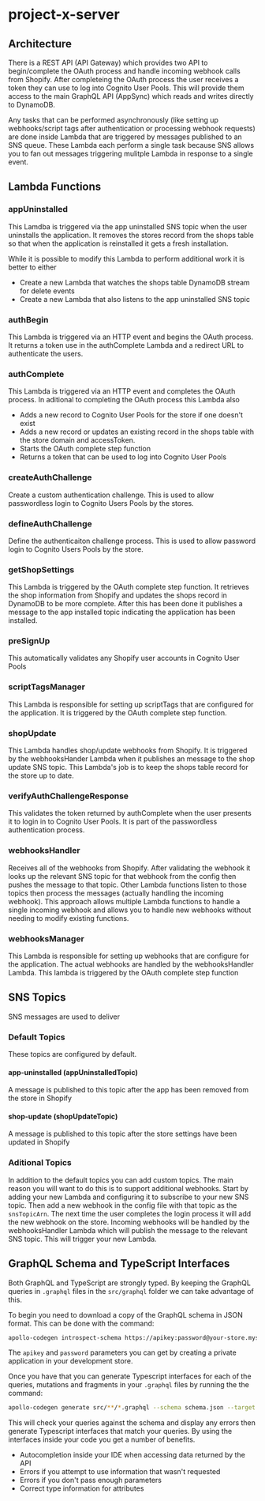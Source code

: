 # project-x-server

## Architecture

There is a REST API (API Gateway) which provides two API to begin/complete the OAuth process and handle incoming webhook calls from Shopify. After completeing the OAuth process the user receives a token they can use to log into Cognito User Pools. This will provide them access to the main GraphQL API (AppSync) which reads and writes directly to DynamoDB.

Any tasks that can be performed asynchronously (like setting up webhooks/script tags after authentication or processing webhook requests) are done inside Lambda that are triggered by messages published to an SNS queue. These Lambda each perform a single task because SNS allows you to fan out messages triggering mulitple Lambda in response to a single event.

## Lambda Functions

### appUninstalled

This Lamdba is triggered via the app uninstalled SNS topic when the user uninstalls the application. It removes the stores record from the shops table so that when the application is reinstalled it gets a fresh installation.

While it is possible to modify this Lambda to perform additional work it is better to either

- Create a new Lambda that watches the shops table DynamoDB stream for delete events
- Create a new Lambda that also listens to the app uninstalled SNS topic

### authBegin

This Lambda is triggered via an HTTP event and begins the OAuth process. It returns a token use in the authComplete Lambda and a redirect URL to authenticate the users.

### authComplete

This Lambda is triggered via an HTTP event and completes the OAuth process. In aditional to completing the OAuth process this Lambda also

- Adds a new record to Cognito User Pools for the store if one doesn't exist
- Adds a new record or updates an existing record in the shops table with the store domain and accessToken.
- Starts the OAuth complete step function
- Returns a token that can be used to log into Cognito User Pools

### createAuthChallenge

Create a custom authentication challenge. This is used to allow passwordless login to Cognito Users Pools by the stores.

### defineAuthChallenge

Define the authenticaiton challenge process. This is used to allow password login to Cognito Users Pools by the store.

### getShopSettings

This Lambda is triggered by the OAuth complete step function. It retrieves the shop information from Shopify and updates the shops record in DynamoDB to be more complete. After this has been done it publishes a message to the app installed topic indicating the application has been installed.

### preSignUp

This automatically validates any Shopify user accounts in Cognito User Pools

### scriptTagsManager

This Lambda is responsible for setting up scriptTags that are configured for the application. It is triggered by the OAuth complete step function.

### shopUpdate

This Lambda handles shop/update webhooks from Shopify. It is triggered by the webhooksHander Lambda when it publishes an message to the shop update SNS topic. This Lambda's job is to keep the shops table record for the store up to date.

### verifyAuthChallengeResponse

This validates the token returned by authComplete when the user presents it to login in to Cognito User Pools. It is part of the passwordless authentication process.

### webhooksHandler

Receives all of the webhooks from Shopify. After validating the webhook it looks up the relevant SNS topic for that webhook from the config then pushes the message to that topic. Other Lambda functions listen to those topics then process the messages (actually handling the incoming webhook). This approach allows multiple Lambda functions to handle a single incoming webhook and allows you to handle new webhooks without needing to modify existing functions.

### webhooksManager

This Lambda is responsible for setting up webhooks that are configure for the application. The actual webhooks are handled by the webhooksHandler Lambda. This lambda is triggered by the OAuth complete step function

## SNS Topics

SNS messages are used to deliver

### Default Topics

These topics are configured by default.

#### app-uninstalled (appUninstalledTopic)

A message is published to this topic after the app has been removed from the store in Shopify

#### shop-update (shopUpdateTopic)

A message is published to this topic after the store settings have been updated in Shopify

### Aditional Topics

In addition to the default topics you can add custom topics. The main reason you will want to do this is to support additional webhooks. Start by adding your new Lambda and configuring it to subscribe to your new SNS topic. Then add a new webhook in the config file with that topic as the `snsTopicArn`. The next time the user completes the login process it will add the new webhook on the store. Incoming webhooks will be handled by the webhooksHandler Lambda which will publish the message to the relevant SNS topic. This will trigger your new Lambda.

## GraphQL Schema and TypeScript Interfaces

Both GraphQL and TypeScript are strongly typed. By keeping the GraphQL queries in `.graphql` files in the `src/graphql` folder we can take advantage of this.

To begin you need to download a copy of the GraphQL schema in JSON format. This can be done with the command:

```sh
apollo-codegen introspect-schema https://apikey:password@your-store.myshopify.com/admin/api/graphql.json --output schema.json
```

The `apikey` and `password` parameters you can get by creating a private application in your development store.

Once you have that you can generate Typescript interfaces for each of the queries, mutations and fragments in your `.graphql` files by running the the command:

```sh
apollo-codegen generate src/**/*.graphql --schema schema.json --target typescript --output src/schema.ts
```

This will check your queries against the schema and display any errors then generate Typescript interfaces that match your queries. By using the interfaces inside your code you get a number of benefits.

* Autocompletion inside your IDE when accessing data returned by the API
* Errors if you attempt to use information that wasn't requested
* Errors if you don't pass enough parameters
* Correct type information for attributes
